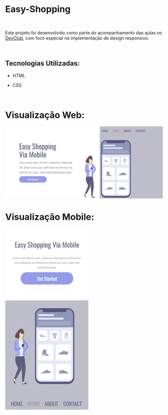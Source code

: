 <h1> Easy-Shopping </h1>
<br>
<p>Este projeto foi desenvolvido como parte do acompanhamento das aulas no <a href="https://rodolfomori.com.br/devclub">DevClub</a>, com foco especial na implementação de design responsivo.</p>
<br>
<h2>Tecnologias Utilizadas:</h2>

- HTML
  
- CSS
  
<br>
<h1>Visualização Web:</h1>
<img src="https://github.com/davialexandreh/easy-shopping/blob/main/img/Web.png?raw=true" alt="Imagem-Web">
<br>
<h1>Visualização Mobile:</h1>
<img src="https://github.com/davialexandreh/easy-shopping/blob/main/img/Mobile.png?raw=true" alt="Imagem-Mobile">
